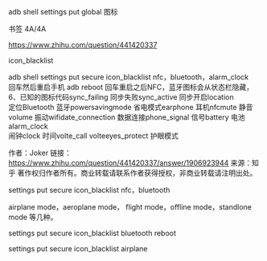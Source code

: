 adb shell settings put global 图标

书签 4A/4A
 
 https://www.zhihu.com/question/441420337
 
 
 
 icon_blacklist 
 
 
 adb shell settings put secure icon_blacklist nfc，bluetooth，alarm_clock  
 回车然后重启手机 adb reboot 回车重启之后NFC，蓝牙图标会从状态栏隐藏，
 6、已知的图标代码sync_failing  同步失败sync_active 同步开启location  
 定位Bluetooth  蓝牙powersavingmode  省电模式earphone 耳机nfcmute 静音volume 
 振动wifidate_connection 数据连接phone_signal 信号battery 电池alarm_clock  
 闹钟clock 时间volte_call  volteeyes_protect 护眼模式

作者：Joker
链接：https://www.zhihu.com/question/441420337/answer/1906923944
来源：知乎
著作权归作者所有。商业转载请联系作者获得授权，非商业转载请注明出处。


settings put secure icon_blacklist nfc，bluetooth


airplane mode，aeroplane mode， flight mode，offline mode，standlone mode 等几种。

settings put secure icon_blacklist bluetooth
reboot


settings put secure icon_blacklist airplane
